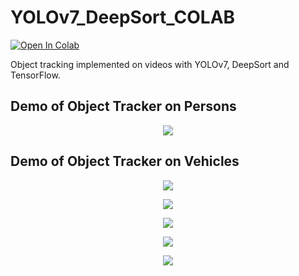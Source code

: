 # YOLOv7_DeepSort_COLAB


[![Open In Colab](https://colab.research.google.com/assets/colab-badge.svg)](https://colab.research.google.com/drive/1NPCT7-m_FAKAPWpB30KJCfuUektXf5I6?usp=sharing)

Object tracking implemented on videos with YOLOv7, DeepSort and TensorFlow.

## Demo of Object Tracker on Persons
<p align="center"><img src="IO_data/output/new_street.gif"\></p>

## Demo of Object Tracker on Vehicles
<p align="center"><img src="IO_data/output/new_cars.gif"\></p>

<p align="center"><img src="IO_data/output/new_intersection.gif"\></p>

<p align="center"><img src="IO_data/output/new_highway.gif"\></p>

<p align="center"><img src="IO_data/output/new_road.gif"\></p>

<p align="center"><img src="IO_data/output/new_way.gif"\></p>
